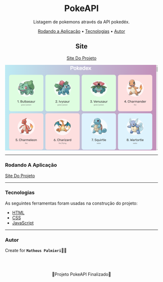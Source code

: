 <!-- Título -->

<h1 align="center">PokeAPI</h1>

<!-- Descrição -->

<p align="center">Listagem de pokemons através da API pokedéx.</p>

<!-- Súmario -->

<p align="center">
<!--  <a href="#features">Features</a> • -->
 <a href="#rodando-a-aplicação">Rodando a Aplicação</a> •
 <a href="#tecnologias">Tecnologias</a> •
 <a href="#autor">Autor</a>
</p>

<!-- Site -->

<h2 align="center">Site</h2>

<p align="center">
 <a href="https://matheuspalmieri.github.io/PokemonAPI/">Site Do Projeto</a>
</p>

<div width="1366">
 <img src="assets/image.png" align="center">
</div>

---

### Rodando A Aplicação

<a href="https://matheuspalmieri.github.io/PokemonAPI/" target="_blank">Site Do Projeto</a>

---

### Tecnologias

As seguintes ferramentas foram usadas na construção do projeto:

- [HTML](https://www.html.com/)
- [CSS](https://html.com/css/)
- [JavaScript](https://www.javascript.com/)

---

### Autor

Create for <b>`Matheus Palmieri`</b>👨‍💻

<br>
<br>

<p align="center">🎉Projeto PokeAPI Finalizado🚀</p>

